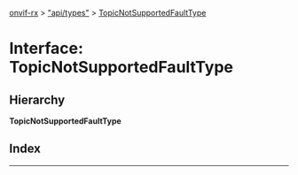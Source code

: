 [onvif-rx](../README.md) > ["api/types"](../modules/_api_types_.md) > [TopicNotSupportedFaultType](../interfaces/_api_types_.topicnotsupportedfaulttype.md)

# Interface: TopicNotSupportedFaultType

## Hierarchy

**TopicNotSupportedFaultType**

## Index

---

